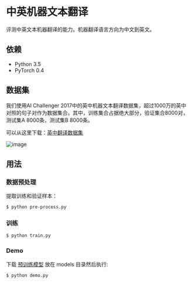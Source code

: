 # 中英机器文本翻译

评测中英文本机器翻译的能力。机器翻译语言方向为中文到英文。


## 依赖

- Python 3.5
- PyTorch 0.4

## 数据集

我们使用AI Challenger 2017中的英中机器文本翻译数据集，超过1000万的英中对照的句子对作为数据集合。其中，训练集合占据绝大部分，验证集合8000对，测试集A 8000条，测试集B 8000条。

可以从这里下载：[英中翻译数据集](https://challenger.ai/datasets/translation)

![image](https://github.com/foamliu/Machine-Translation-v2/raw/master/images/dataset.png)

## 用法

### 数据预处理
提取训练和验证样本：
```bash
$ python pre-process.py
```

### 训练
```bash
$ python train.py
```


### Demo
下载 [预训练模型](https://github.com/foamliu/Scene-Classification/releases/download/v1.0/model.85-0.7657.hdf5) 放在 models 目录然后执行:

```bash
$ python demo.py
```